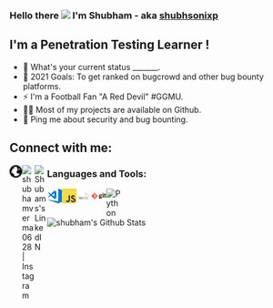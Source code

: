 ### Hello there <img src="https://media.giphy.com/media/hvRJCLFzcasrR4ia7z/giphy.gif" width="25px"> I'm Shubham - aka [shubhsonixp][website] 
## I'm a Penetration Testing Learner !
- 🌱 What's your current status _______. 
- 🥅 2021 Goals: To get ranked on bugcrowd and other bug bounty platforms.
- ⚡ I'm a Football Fan "A Red Devil" #GGMU.
- 👨‍💻 Most of my projects are available on Github.
- 💬 Ping me about security and bug bounting. 

## Connect with me:

[<img align="left" alt="Github" width="22px" src="https://raw.githubusercontent.com/iconic/open-iconic/master/svg/globe.svg" />][website]

[<img align="left" alt="shubhamverma0628 | Instagram" width="22px" src="https://cdn.jsdelivr.net/npm/simple-icons@v3/icons/instagram.svg" />][instagram]

<a target="_blank" href="https://www.linkedin.com/in/shubhamverma0628/">
  <img align="left" alt="Shubams's LinkedIN" width="22px" src="https://raw.githubusercontent.com/peterthehan/peterthehan/master/assets/linkedin.svg" />
</a>

### Languages and Tools:

<img align="left" alt="Visual Studio Code" width="26px" src="https://raw.githubusercontent.com/github/explore/80688e429a7d4ef2fca1e82350fe8e3517d3494d/topics/visual-studio-code/visual-studio-code.png" />
<img align="left" alt="JavaScript" width="26px" src="https://raw.githubusercontent.com/github/explore/80688e429a7d4ef2fca1e82350fe8e3517d3494d/topics/javascript/javascript.png" />
<img align="left" alt="MySQL" width="26px" src="https://raw.githubusercontent.com/github/explore/80688e429a7d4ef2fca1e82350fe8e3517d3494d/topics/mysql/mysql.png" />
<img align="left" alt="Git" width="26px" src="https://raw.githubusercontent.com/github/explore/80688e429a7d4ef2fca1e82350fe8e3517d3494d/topics/git/git.png" />
<img align="left" alt="Python" width="26px" src="https://user-images.githubusercontent.com/65407916/90123936-38187980-dd7d-11ea-904d-68d91a47170f.jpg" />

<br />
<br />
<br />

<img align="left" alt="shubham's Github Stats" src="https://github-readme-stats.vercel.app/api?username=shubhsonixp&show_icons=true&hide_border=true&theme=tokyonight" />

[website]: https://github.com/shubhsonixp
[instagram]: https://www.instagram.com/shubhamverma0628/
